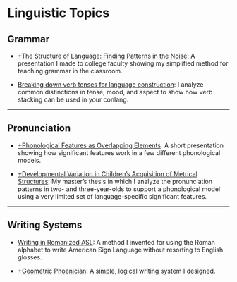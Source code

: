 # Linguistic Topics

<!-- [+The Problem of an International Language](https://www.duolingo.com/comment/3890570) -->

<!--<a href="http://vokation.com/2009/01/my-view-of-language.html" target="_blank">My View of Language</a>-->

<!--<a href="http://vokation.com/2008/05/working-glossary-of-linguistics.html" target="_blank">A Working Glossary of Linguistics</a>-->

<!--<a href="http://vokation.com/2008/11/quotable-bickerton.html" target="_blank">The Quotable Bickerton</a>-->

<!--<a href="http://vokation.com/2009/08/awesome-keyboard-layout.html" target="_blank">Awesome Keyboard Layout</a>-->

<!-- --- -->

## Grammar

- [+The Structure of Language: Finding Patterns in the Noise](https://slideplayer.com/slide/9604402/): A presentation I made to college faculty showing my simplified method for teaching grammar in the classroom.

- [Breaking down verb tenses for language construction](https://cliffjones.substack.com/p/breaking-down-verb-tenses-for-language): I analyze common distinctions in tense, mood, and aspect to show how verb stacking can be used in your conlang.

---

## Pronunciation

- [+Phonological Features as Overlapping Elements](https://www.khanacademy.org/computer-programming/phonological-features-as-overlapping-elements/6163632156573696): A short presentation showing how significant features work in a few different phonological models.

- [+Developmental Variation in Children’s Acquisition of Metrical Structures](https://lscmontgomerycac.com/wp-content/uploads/2012/01/developmentalvariation_cliffjones.pdf): My master’s thesis in which I analyze the pronunciation patterns in two- and three-year-olds to support a phonological model using a very limited set of language-specific significant features.

---

## Writing Systems

- [Writing in Romanized ASL](/rasl): A method I invented for using the Roman alphabet to write American Sign Language without resorting to English glosses.

- [+Geometric Phoenician](https://codepen.io/cliffjones/pen/QWKGgQO): A simple, logical writing system I designed.

<!-- ---

## Learning and Development -->

<!--<a href="http://vokation.com/2008/08/learning-to-communicate-part-1.html" target="_blank">Learning to Communicate</a> (<a href="http://vokation.com/2008/09/learning-to-communicate-part-2.html" target="_blank">Part 2</a>, <a href="http://vokation.com/2008/09/learning-to-communicate-part-3.html" target="_blank">Part 3</a>)-->

<!--<a href="http://vokation.com/2009/01/meis-too-words.html" target="_blank">Mei’s “Too” Words</a>-->

<!--<a href="http://vokation.com/2009/01/meis-early-language.html" target="_blank">Mei’s Early Language</a>-->
